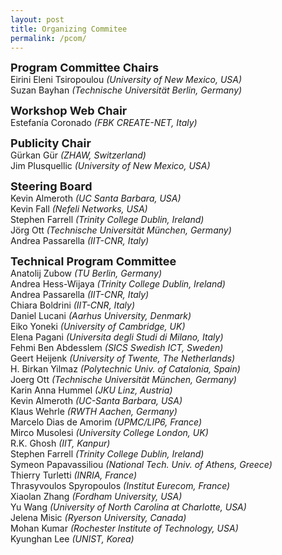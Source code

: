 ```yaml
---
layout: post
title: Organizing Commitee
permalink: /pcom/
---
```


<strong><font size="4">Program Committee Chairs</font></strong>
<br>Eirini Eleni Tsiropoulou <em>(University of New Mexico, USA)</em>
<br>Suzan Bayhan <em>(Technische Universität Berlin, Germany)</em><br>

<strong><font size="4">Workshop Web Chair</font></strong>
<br>Estefanía Coronado <em>(FBK CREATE-NET, Italy)</em><br>

<strong><font size="4">Publicity Chair</font></strong>
<br>Gürkan Gür <em>(ZHAW, Switzerland)</em>
<br>Jim Plusquellic <em>(University of New Mexico, USA)</em><br>

<strong><font size="4">Steering Board</font></strong>
<br>Kevin Almeroth <em>(UC Santa Barbara, USA)</em>
<br>Kevin Fall <em>(Nefeli Networks, USA)</em>
<br>Stephen Farrell <em>(Trinity College Dublin, Ireland)</em>
<br>Jörg Ott <em>(Technische Universität München, Germany)</em>
<br>Andrea Passarella <em>(IIT-CNR, Italy)</em><br>

<strong><font size="4">Technical Program Committee</font></strong>
<br>Anatolij Zubow <em>(TU Berlin, Germany)</em>
<br>Andrea Hess-Wijaya <em>(Trinity College Dublin, Ireland)</em>
<br>Andrea Passarella <em>(IIT-CNR, Italy)</em>
<br>Chiara Boldrini <em>(IIT-CNR, Italy)</em>
<br>Daniel Lucani <em>(Aarhus University, Denmark)</em>
<br>Eiko Yoneki <em>(University of Cambridge, UK)</em>
<br>Elena Pagani <em>(Universita degli Studi di Milano, Italy)</em>
<br>Fehmi Ben Abdesslem <em>(SICS Swedish ICT, Sweden)</em>
<br>Geert Heijenk <em>(University of Twente, The Netherlands)</em>
<br>H. Birkan Yilmaz <em>(Polytechnic Univ. of Catalonia, Spain)</em>
<br>Joerg Ott <em>(Technische Universität München, Germany)</em>
<br>Karin Anna Hummel <em>(JKU Linz, Austria)</em>
<br>Kevin Almeroth <em>(UC-Santa Barbara, USA)</em>
<br>Klaus Wehrle <em>(RWTH Aachen, Germany)</em>      
Marcelo Dias de Amorim <em>(UPMC/LIP6, France)</em>
<br>Mirco Musolesi <em>(University College London, UK)</em>
<br>R.K. Ghosh <em>(IIT, Kanpur)</em>
<br>Stephen Farrell <em>(Trinity College Dublin, Ireland)</em>
<br>Symeon Papavassiliou <em>(National Tech. Univ. of Athens, Greece)</em>
<br>Thierry Turletti <em>(INRIA, France)</em>
<br>Thrasyvoulos Spyropoulos <em>(Institut Eurecom, France)</em>
<br>Xiaolan Zhang  <em>(Fordham University, USA)</em>
<br>Yu Wang <em>(University of North Carolina at Charlotte, USA)</em>
<br>Jelena Misic <em>(Ryerson University, Canada)</em>
<br>Mohan Kumar <em>(Rochester Institute of Technology, USA)</em>
<br>Kyunghan Lee <em>(UNIST, Korea)</em>